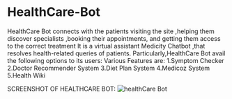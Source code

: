 # HealthCare-Bot
HealthCare Bot connects with the patients visiting the site ,helping them discover specialists ,booking their appointments, and getting them access to the correct treatment
It is a virtual assistant Medicity Chatbot ,that resolves health-related queries of patients.
Particularly,HealthCare Bot avail the following options to its users:
Various Features are:
1.Symptom Checker
2.Doctor Recommender System
3.Diet Plan System
4.Medicoz System
5.Health Wiki

SCREENSHOT OF HEALTHCARE BOT:
![healthCare Bot](https://user-images.githubusercontent.com/52649082/101513921-958a9480-3931-11eb-8ba0-f3109fd50cd2.PNG)

